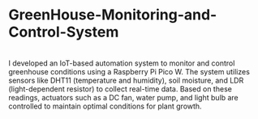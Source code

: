 # GreenHouse-Monitoring-and-Control-System
<br>
I developed an IoT-based automation system to monitor and control greenhouse conditions using a Raspberry Pi Pico W. The system utilizes sensors like DHT11 (temperature and humidity), soil moisture, and LDR (light-dependent resistor) to collect real-time data. Based on these readings, actuators such as a DC fan, water pump, and light bulb are controlled to maintain optimal conditions for plant growth.
